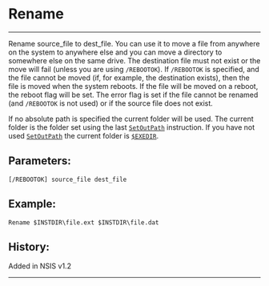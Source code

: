 # Rename

---

Rename source\_file to dest\_file. You can use it to move a file from anywhere on the system to anywhere else and you can move a directory to somewhere else on the same drive. The destination file must not exist or the move will fail (unless you are using `/REBOOTOK`). If `/REBOOTOK` is specified, and the file cannot be moved (if, for example, the destination exists), then the file is moved when the system reboots. If the file will be moved on a reboot, the reboot flag will be set. The error flag is set if the file cannot be renamed (and `/REBOOTOK` is not used) or if the source file does not exist.

If no absolute path is specified the current folder will be used. The current folder is the folder set using the last [`SetOutPath`][1] instruction. If you have not used [`SetOutPath`][1] the current folder is [`$EXEDIR`][1].

## Parameters:

    [/REBOOTOK] source_file dest_file

## Example:

	Rename $INSTDIR\file.ext $INSTDIR\file.dat

## History:

Added in NSIS v1.2

---

[1]: SetOutPath.md
[2]: ../Variables/EXEDIR.md